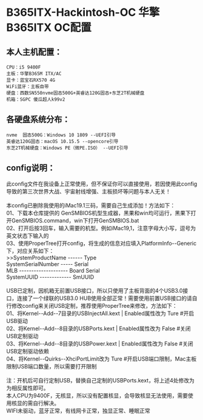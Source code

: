 B365ITX-Hackintosh-OC 华擎B365ITX OC配置
===
本人主机配置：
------------
	CPU：i5 9400F
	主板：华擎B365M ITX/AC
	显卡：蓝宝石RX570 4G
	WiFi蓝牙：主板自带
	硬盘：西数SN550nvme固态500G+英睿达120G固态+东芝2T机械硬盘
	机箱：SGPC 傻瓜超人k99v2

各硬盘系统分布：<br>
------------
	nvme  固态500G：Windows 10 1809 --UEFI引导
	英睿达120G固态：macOS 10.15.5 --opencore引导
	东芝2T机械硬盘：Windows PE（微PE.ISO） --UEFI引导

config说明：<br>
------------
此config文件在我设备上正常使用，但不保证你可以直接使用，若因使用此config导致的第三次世界大战、宇宙射线增强、主板损坏等问题与本人无关！<br>
<br>
	本config已删除我使用的iMac19.1三码，需要自己生成添加！方法如下：<br>
		01、下载本仓库提供的 GenSMBIOS机型生成器，黑果和win均可运行，黑果下打开GenSMBIOS.command，win下打开GenSMBIOS.bat<br>
		02、打开后按3回车，输入需要的机型。例如iMac19,1，注意字母大小写，逗号为英文状态下输入的<br>
		03、使用ProperTree打开config，将生成的信息对应填入PlatformInfo--Generic下，对应关系如下：<br>
		>>SystemProductName ------ Type<br>
			SystemSerialNumber ----- Serial<br>
			MLB -------------------- Board Serial<br>
			SystemUUID ------------- SmUUID<br>
<br>
	USB已定制，因机箱无前置USB接口，所以只使用了主板背面的4个USB3.0接口，连接了一个绿联的USB3.0 HUB使用全部正常！需要使用前置USB接口的请自行修改config来关闭USB定制，推荐使用ProperTree来修改，方法如下：<br>
	01、将Kernel--Add--7目录的USBInjectAll.kext  |  Enabled属性改为 Ture  #开启USB驱动<br>
	02、将Kernel--Add--8目录的USBPorts.kext  |  Enabled属性改为 False  #关闭USB定制驱动<br>
	03、将Kernel--Add--8目录的USBPower.kext  |  Enabled属性改为 False  #关闭USB定制驱动依赖<br>
	04、将Kernel--Quirks--XhciPortLimit改为 Ture  #开启USB端口限制，Mac主板限制USB端口数量，所以需要打开限制<br>
<br>
注：开机后可自行定制USB，替换自己定制的USBPorts.kext，将上述4处修改为为相反属性即可。
<br>
本人CPU为9400F，无核显，所以没有配置核显，会导致核显无法使用，需要使用核显的需自行解决。<br>
WIFI未驱动，蓝牙正常，有线网卡正常，独显正常、睡眠正常<br>
	